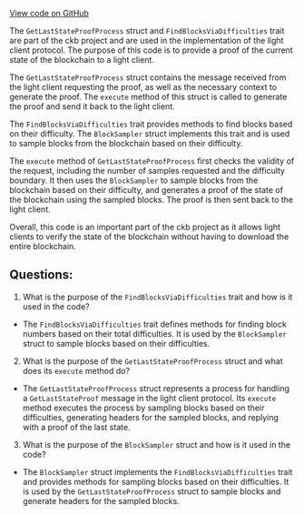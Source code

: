 [View code on GitHub](https://github.com/nervosnetwork/ckb/util/light-client-protocol-server/src/components/get_last_state_proof.rs)

The `GetLastStateProofProcess` struct and `FindBlocksViaDifficulties` trait are part of the ckb project and are used in the implementation of the light client protocol. The purpose of this code is to provide a proof of the current state of the blockchain to a light client. 

The `GetLastStateProofProcess` struct contains the message received from the light client requesting the proof, as well as the necessary context to generate the proof. The `execute` method of this struct is called to generate the proof and send it back to the light client. 

The `FindBlocksViaDifficulties` trait provides methods to find blocks based on their difficulty. The `BlockSampler` struct implements this trait and is used to sample blocks from the blockchain based on their difficulty. 

The `execute` method of `GetLastStateProofProcess` first checks the validity of the request, including the number of samples requested and the difficulty boundary. It then uses the `BlockSampler` to sample blocks from the blockchain based on their difficulty, and generates a proof of the state of the blockchain using the sampled blocks. The proof is then sent back to the light client. 

Overall, this code is an important part of the ckb project as it allows light clients to verify the state of the blockchain without having to download the entire blockchain.
## Questions: 
 1. What is the purpose of the `FindBlocksViaDifficulties` trait and how is it used in the code?
- The `FindBlocksViaDifficulties` trait defines methods for finding block numbers based on their total difficulties. It is used by the `BlockSampler` struct to sample blocks based on their difficulties.

2. What is the purpose of the `GetLastStateProofProcess` struct and what does its `execute` method do?
- The `GetLastStateProofProcess` struct represents a process for handling a `GetLastStateProof` message in the light client protocol. Its `execute` method executes the process by sampling blocks based on their difficulties, generating headers for the sampled blocks, and replying with a proof of the last state.

3. What is the purpose of the `BlockSampler` struct and how is it used in the code?
- The `BlockSampler` struct implements the `FindBlocksViaDifficulties` trait and provides methods for sampling blocks based on their difficulties. It is used by the `GetLastStateProofProcess` struct to sample blocks and generate headers for the sampled blocks.